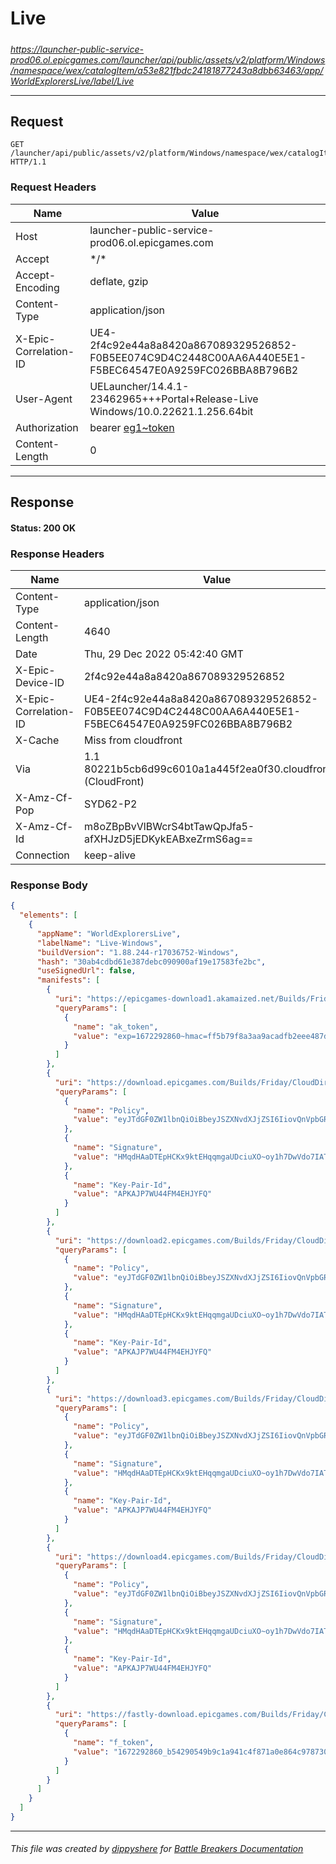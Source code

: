 # Live

#####

*https://launcher-public-service-prod06.ol.epicgames.com/launcher/api/public/assets/v2/platform/Windows/namespace/wex/catalogItem/a53e821fbdc24181877243a8dbb63463/app/WorldExplorersLive/label/Live*

___

## Request

```http
GET /launcher/api/public/assets/v2/platform/Windows/namespace/wex/catalogItem/a53e821fbdc24181877243a8dbb63463/app/WorldExplorersLive/label/Live HTTP/1.1
```

### Request Headers

| Name                  | Value                                                                                                                 |
|-----------------------|-----------------------------------------------------------------------------------------------------------------------|
| Host                  | launcher-public-service-prod06.ol.epicgames.com                                                                       |
| Accept                | \*/\*                                                                                                                 |
| Accept-Encoding       | deflate, gzip                                                                                                         |
| Content-Type          | application/json                                                                                                      |
| X-Epic-Correlation-ID | UE4-2f4c92e44a8a8420a867089329526852-F0B5EE074C9D4C2448C00AA6A440E5E1-F5BEC64547E0A9259FC026BBA8B796B2                |
| User-Agent            | UELauncher/14.4.1-23462965+++Portal+Release-Live Windows/10.0.22621.1.256.64bit                                       |
| Authorization         | bearer [eg1~token](https://github.com/dippyshere/battle-breakers-documentation/blob/master/docs/common/tokens/eg1.md) |
| Content-Length        | 0                                                                                                                     |

___

## Response

#### Status: 200 OK

### Response Headers

| Name                  | Value                                                                                                  |
|-----------------------|--------------------------------------------------------------------------------------------------------|
| Content-Type          | application/json                                                                                       |
| Content-Length        | 4640                                                                                                   |
| Date                  | Thu, 29 Dec 2022 05:42:40 GMT                                                                          |
| X-Epic-Device-ID      | 2f4c92e44a8a8420a867089329526852                                                                       |
| X-Epic-Correlation-ID | UE4-2f4c92e44a8a8420a867089329526852-F0B5EE074C9D4C2448C00AA6A440E5E1-F5BEC64547E0A9259FC026BBA8B796B2 |
| X-Cache               | Miss from cloudfront                                                                                   |
| Via                   | 1.1 80221b5cb6d99c6010a1a445f2ea0f30.cloudfront.net (CloudFront)                                       |
| X-Amz-Cf-Pop          | SYD62-P2                                                                                               |
| X-Amz-Cf-Id           | m8oZBpBvVlBWcrS4btTawQpJfa5-afXHJzD5jEDKykEABxeZrmS6ag==                                               |
| Connection            | keep-alive                                                                                             |

### Response Body

```json
{
  "elements": [
    {
      "appName": "WorldExplorersLive",
      "labelName": "Live-Windows",
      "buildVersion": "1.88.244-r17036752-Windows",
      "hash": "30ab4cdbd61e387debc090900af19e17583fe2bc",
      "useSignedUrl": false,
      "manifests": [
        {
          "uri": "https://epicgames-download1.akamaized.net/Builds/Friday/CloudDir/x827csLTWSMKpX5tvEuq2_z56FJcUw.manifest",
          "queryParams": [
            {
              "name": "ak_token",
              "value": "exp=1672292860~hmac=ff5b79f8a3aa9acadfb2eee487dcccda1ccbfffe3e4114c0799dff2707dca310"
            }
          ]
        },
        {
          "uri": "https://download.epicgames.com/Builds/Friday/CloudDir/x827csLTWSMKpX5tvEuq2_z56FJcUw.manifest",
          "queryParams": [
            {
              "name": "Policy",
              "value": "eyJTdGF0ZW1lbnQiOiBbeyJSZXNvdXJjZSI6IiovQnVpbGRzL0ZyaWRheS9DbG91ZERpci94ODI3Y3NMVFdTTUtwWDV0dkV1cTJfejU2RkpjVXcubWFuaWZlc3QiLCJDb25kaXRpb24iOnsiRGF0ZUxlc3NUaGFuIjp7IkFXUzpFcG9jaFRpbWUiOjE2NzIyOTI4NjB9LCJJcEFkZHJlc3MiOnsiQVdTOlNvdXJjZUlwIjoiMC4wLjAuMC8wIn19fV19"
            },
            {
              "name": "Signature",
              "value": "HMqdHAaDTEpHCKx9ktEHqqmgaUDciuXO~oy1h7DwVdo7IATGNc9HiBp6M6arrutkIRGWdkyAzVQzQqvkjJVsnT~b~JHbOmyJjDWWlbtFvhpq8jg2W0O9DIYVHwLhrcWRYzht2Ttx9gbb7DPxVpJhQuGZ1weZc6wQ-HfJ4cn5kZ7kxoDsEeur39tQ~edak-QxgSJ9CBvALp4ubM1XtHoKoA-41K7YNXdKxi2pxEREjT7jGIPxLVUItE6Q8gEdbZArhEDwna64qObMQaUTXlufBQ3siZl24-7pjg3g8-eivCH5uAZoJaA7hzqOERcRCkq3Nz85yhYNb~zsfWVdwMQazw__"
            },
            {
              "name": "Key-Pair-Id",
              "value": "APKAJP7WU44FM4EHJYFQ"
            }
          ]
        },
        {
          "uri": "https://download2.epicgames.com/Builds/Friday/CloudDir/x827csLTWSMKpX5tvEuq2_z56FJcUw.manifest",
          "queryParams": [
            {
              "name": "Policy",
              "value": "eyJTdGF0ZW1lbnQiOiBbeyJSZXNvdXJjZSI6IiovQnVpbGRzL0ZyaWRheS9DbG91ZERpci94ODI3Y3NMVFdTTUtwWDV0dkV1cTJfejU2RkpjVXcubWFuaWZlc3QiLCJDb25kaXRpb24iOnsiRGF0ZUxlc3NUaGFuIjp7IkFXUzpFcG9jaFRpbWUiOjE2NzIyOTI4NjB9LCJJcEFkZHJlc3MiOnsiQVdTOlNvdXJjZUlwIjoiMC4wLjAuMC8wIn19fV19"
            },
            {
              "name": "Signature",
              "value": "HMqdHAaDTEpHCKx9ktEHqqmgaUDciuXO~oy1h7DwVdo7IATGNc9HiBp6M6arrutkIRGWdkyAzVQzQqvkjJVsnT~b~JHbOmyJjDWWlbtFvhpq8jg2W0O9DIYVHwLhrcWRYzht2Ttx9gbb7DPxVpJhQuGZ1weZc6wQ-HfJ4cn5kZ7kxoDsEeur39tQ~edak-QxgSJ9CBvALp4ubM1XtHoKoA-41K7YNXdKxi2pxEREjT7jGIPxLVUItE6Q8gEdbZArhEDwna64qObMQaUTXlufBQ3siZl24-7pjg3g8-eivCH5uAZoJaA7hzqOERcRCkq3Nz85yhYNb~zsfWVdwMQazw__"
            },
            {
              "name": "Key-Pair-Id",
              "value": "APKAJP7WU44FM4EHJYFQ"
            }
          ]
        },
        {
          "uri": "https://download3.epicgames.com/Builds/Friday/CloudDir/x827csLTWSMKpX5tvEuq2_z56FJcUw.manifest",
          "queryParams": [
            {
              "name": "Policy",
              "value": "eyJTdGF0ZW1lbnQiOiBbeyJSZXNvdXJjZSI6IiovQnVpbGRzL0ZyaWRheS9DbG91ZERpci94ODI3Y3NMVFdTTUtwWDV0dkV1cTJfejU2RkpjVXcubWFuaWZlc3QiLCJDb25kaXRpb24iOnsiRGF0ZUxlc3NUaGFuIjp7IkFXUzpFcG9jaFRpbWUiOjE2NzIyOTI4NjB9LCJJcEFkZHJlc3MiOnsiQVdTOlNvdXJjZUlwIjoiMC4wLjAuMC8wIn19fV19"
            },
            {
              "name": "Signature",
              "value": "HMqdHAaDTEpHCKx9ktEHqqmgaUDciuXO~oy1h7DwVdo7IATGNc9HiBp6M6arrutkIRGWdkyAzVQzQqvkjJVsnT~b~JHbOmyJjDWWlbtFvhpq8jg2W0O9DIYVHwLhrcWRYzht2Ttx9gbb7DPxVpJhQuGZ1weZc6wQ-HfJ4cn5kZ7kxoDsEeur39tQ~edak-QxgSJ9CBvALp4ubM1XtHoKoA-41K7YNXdKxi2pxEREjT7jGIPxLVUItE6Q8gEdbZArhEDwna64qObMQaUTXlufBQ3siZl24-7pjg3g8-eivCH5uAZoJaA7hzqOERcRCkq3Nz85yhYNb~zsfWVdwMQazw__"
            },
            {
              "name": "Key-Pair-Id",
              "value": "APKAJP7WU44FM4EHJYFQ"
            }
          ]
        },
        {
          "uri": "https://download4.epicgames.com/Builds/Friday/CloudDir/x827csLTWSMKpX5tvEuq2_z56FJcUw.manifest",
          "queryParams": [
            {
              "name": "Policy",
              "value": "eyJTdGF0ZW1lbnQiOiBbeyJSZXNvdXJjZSI6IiovQnVpbGRzL0ZyaWRheS9DbG91ZERpci94ODI3Y3NMVFdTTUtwWDV0dkV1cTJfejU2RkpjVXcubWFuaWZlc3QiLCJDb25kaXRpb24iOnsiRGF0ZUxlc3NUaGFuIjp7IkFXUzpFcG9jaFRpbWUiOjE2NzIyOTI4NjB9LCJJcEFkZHJlc3MiOnsiQVdTOlNvdXJjZUlwIjoiMC4wLjAuMC8wIn19fV19"
            },
            {
              "name": "Signature",
              "value": "HMqdHAaDTEpHCKx9ktEHqqmgaUDciuXO~oy1h7DwVdo7IATGNc9HiBp6M6arrutkIRGWdkyAzVQzQqvkjJVsnT~b~JHbOmyJjDWWlbtFvhpq8jg2W0O9DIYVHwLhrcWRYzht2Ttx9gbb7DPxVpJhQuGZ1weZc6wQ-HfJ4cn5kZ7kxoDsEeur39tQ~edak-QxgSJ9CBvALp4ubM1XtHoKoA-41K7YNXdKxi2pxEREjT7jGIPxLVUItE6Q8gEdbZArhEDwna64qObMQaUTXlufBQ3siZl24-7pjg3g8-eivCH5uAZoJaA7hzqOERcRCkq3Nz85yhYNb~zsfWVdwMQazw__"
            },
            {
              "name": "Key-Pair-Id",
              "value": "APKAJP7WU44FM4EHJYFQ"
            }
          ]
        },
        {
          "uri": "https://fastly-download.epicgames.com/Builds/Friday/CloudDir/x827csLTWSMKpX5tvEuq2_z56FJcUw.manifest",
          "queryParams": [
            {
              "name": "f_token",
              "value": "1672292860_b54290549b9c1a941c4f871a0e864c978730c63a"
            }
          ]
        }
      ]
    }
  ]
}
```

___

###### This file was created by [dippyshere](https://github.com/dippyshere) for [Battle Breakers Documentation](https://github.com/dippyshere/battle-breakers-documentation)

